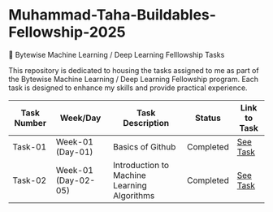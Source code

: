 # Muhammad-Taha-Buildables-Fellowship-2025

🚀 Bytewise Machine Learning / Deep Learning Felllowship Tasks

This repository is dedicated to housing the tasks assigned to me as part of the Bytewise Machine Learning / Deep Learning Fellowship program. Each task is designed to enhance my skills and provide practical experience.

| Task Number | Week/Day            | Task Description                            | Status    | Link to Task                  |
| ----------- | ------------------- | ------------------------------------------- | --------- | ----------------------------- |
| Task-01     | Week-01 (Day-01)    | Basics of Github                            | Completed | [See Task](./Week-01/Task-01) |
| Task-02     | Week-01 (Day-02-05) | Introduction to Machine Learning Algorithms | Completed | [See Task](./Week-01/Task-02) |
